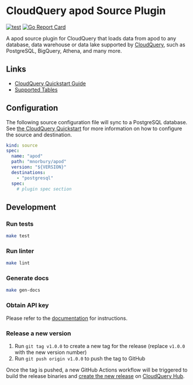 # CloudQuery apod Source Plugin

[![test](https://github.com/mnorbury/cq-source-apod/actions/workflows/test.yaml/badge.svg)](https://github.com/mnorbury/cq-source-apod/actions/workflows/test.yaml)
[![Go Report Card](https://goreportcard.com/badge/github.com/mnorbury/cq-source-apod)](https://goreportcard.com/report/github.com/mnorbury/cq-source-apod)

A apod source plugin for CloudQuery that loads data from apod to any database, data warehouse or data lake supported by [CloudQuery](https://www.cloudquery.io/), such as PostgreSQL, BigQuery, Athena, and many more.

## Links

 - [CloudQuery Quickstart Guide](https://www.cloudquery.io/docs/quickstart)
 - [Supported Tables](docs/tables/README.md)


## Configuration

The following source configuration file will sync to a PostgreSQL database. See [the CloudQuery Quickstart](https://www.cloudquery.io/docs/quickstart) for more information on how to configure the source and destination.

```yaml
kind: source
spec:
  name: "apod"
  path: "mnorbury/apod"
  version: "${VERSION}"
  destinations:
    - "postgresql"
  spec:
    # plugin spec section
```

## Development

### Run tests

```bash
make test
```

### Run linter

```bash
make lint
```

### Generate docs

```bash
make gen-docs
```

### Obtain API key

Please refer to the [documentation](https://docs.cloudquery.io/docs/deployment/generate-api-key) for instructions.

### Release a new version

1. Run `git tag v1.0.0` to create a new tag for the release (replace `v1.0.0` with the new version number)
2. Run `git push origin v1.0.0` to push the tag to GitHub  

Once the tag is pushed, a new GitHub Actions workflow will be triggered to build the release binaries and [create the new release](https://docs.cloudquery.io/docs/developers/publishing-a-plugin-to-the-hub) on [CloudQuery Hub](https://hub.cloudquery.io).
